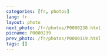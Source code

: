 ```yaml
---
categories: [fr, photos]
lang: fr
layout: photo
next_photo: /fr/photos/P0000238.html
picname: P0000239
prev_photo: /fr/photos/P0000119.html
tags: []
---
```

